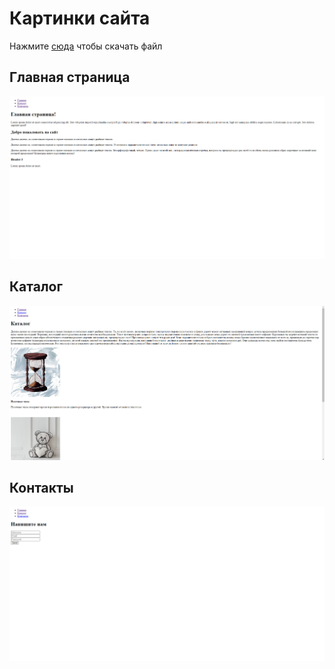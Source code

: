 # Картинки сайта
Нажмите [сюда](https://github.com/JinkNotFound/htmlDz1/archive/refs/heads/main.zip) чтобы скачать файл
## Главная страница
![Главная страница](Dz_1/img/1silte.png)

## Каталог
![Каталог](Dz_1/img/2site.png)

## Контакты
![Контакты](Dz_1/img/3site.png)
